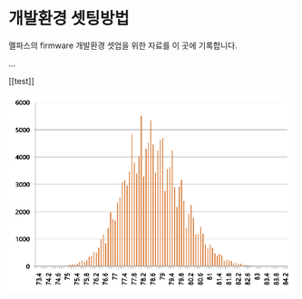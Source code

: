# 개발환경 셋팅방법

멜파스의 firmware 개발환경 셋업을 위한 자료를 이 곳에 기록합니다.

...

[[test]]

![Example Image](./image/6000클럭산포.png)
